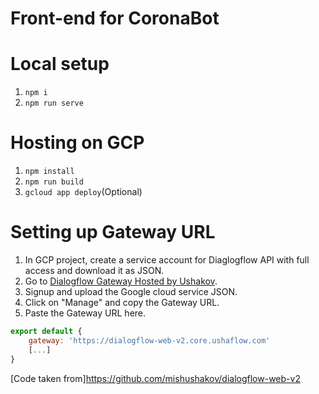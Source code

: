 # Front-end for CoronaBot

# Local setup

1. `npm i`
2. `npm run serve`

# Hosting on GCP

1. `npm install`
2. `npm run build`
3. `gcloud app deploy`(Optional)

# Setting up Gateway URL
1. In GCP project, create a service account for Diaglogflow API with full access and download it as JSON. 
2. Go to [Dialogflow Gateway Hosted by Ushakov](https://dialogflow.cloud.ushakov.co).
3. Signup and upload the Google cloud service JSON.
4. Click on "Manage" and copy the Gateway URL.
5. Paste the Gateway URL here.
```js
export default {
    gateway: 'https://dialogflow-web-v2.core.ushaflow.com'
    [...]
}
```

[Code taken from]https://github.com/mishushakov/dialogflow-web-v2
